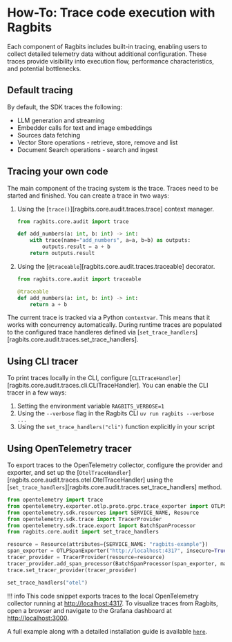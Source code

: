 # How-To: Trace code execution with Ragbits

Each component of Ragbits includes built-in tracing, enabling users to collect detailed telemetry data without additional configuration. These traces provide visibility into execution flow, performance characteristics, and potential bottlenecks.

## Default tracing

By default, the SDK traces the following:

- LLM generation and streaming
- Embedder calls for text and image embeddings
- Sources data fetching
- Vector Store operations - retrieve, store, remove and list
- Document Search operations - search and ingest

## Tracing your own code

The main component of the tracing system is the trace. Traces need to be started and finished. You can create a trace in two ways:

1. Using the [`trace()`][ragbits.core.audit.traces.trace] context manager.

    ```python
    from ragbits.core.audit import trace

    def add_numbers(a: int, b: int) -> int:
        with trace(name="add_numbers", a=a, b=b) as outputs:
            outputs.result = a + b
        return outputs.result
    ```

2. Using the [`@traceable`][ragbits.core.audit.traces.traceable] decorator.

    ```python
    from ragbits.core.audit import traceable

    @traceable
    def add_numbers(a: int, b: int) -> int:
        return a + b
    ```

The current trace is tracked via a Python `contextvar`. This means that it works with concurrency automatically. During runtime traces are populated to the configured trace handleres defined via [`set_trace_handlers`][ragbits.core.audit.traces.set_trace_handlers].

## Using CLI tracer

To print traces locally in the CLI, configure [`CLITraceHandler`][ragbits.core.audit.traces.cli.CLITraceHandler]. You can enable the CLI tracer in a few ways:

1. Setting the environment variable `RAGBITS_VERBOSE=1`
2. Using the `--verbose` flag in the Ragbits CLI `uv run ragbits --verbose ...`
3. Using the `set_trace_handlers("cli")` function explicitly in your script

## Using OpenTelemetry tracer

To export traces to the OpenTelemetry collector, configure the provider and exporter, and set up the [`OtelTraceHandler`][ragbits.core.audit.traces.otel.OtelTraceHandler] using the [`set_trace_handlers`][ragbits.core.audit.traces.set_trace_handlers] method.

```python
from opentelemetry import trace
from opentelemetry.exporter.otlp.proto.grpc.trace_exporter import OTLPSpanExporter
from opentelemetry.sdk.resources import SERVICE_NAME, Resource
from opentelemetry.sdk.trace import TracerProvider
from opentelemetry.sdk.trace.export import BatchSpanProcessor
from ragbits.core.audit import set_trace_handlers

resource = Resource(attributes={SERVICE_NAME: "ragbits-example"})
span_exporter = OTLPSpanExporter("http://localhost:4317", insecure=True)
tracer_provider = TracerProvider(resource=resource)
tracer_provider.add_span_processor(BatchSpanProcessor(span_exporter, max_export_batch_size=1))
trace.set_tracer_provider(tracer_provider)

set_trace_handlers("otel")
```

!!! info
    This code snippet exports traces to the local OpenTelemetry collector running at <http://localhost:4317>. To visualize traces from Ragbits, open a browser and navigate to the Grafana dashboard at <http://localhost:3000>.

A full example along with a detailed installation guide is available [`here`](https://github.com/deepsense-ai/ragbits/blob/main/examples/core/audit/otel.py).
